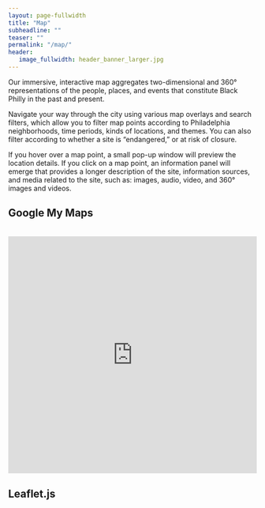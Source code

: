 ```yaml
---
layout: page-fullwidth
title: "Map"
subheadline: ""
teaser: ""
permalink: "/map/"
header:
   image_fullwidth: header_banner_larger.jpg
---
```

<p>Our immersive, interactive map aggregates two-dimensional and 360° representations of the people, places, and events that constitute Black Philly in the past and present.</p>

<p>Navigate your way through the city using various map overlays and search filters, which allow you to filter map points according to Philadelphia neighborhoods, time periods, kinds of locations, and themes. You can also filter according to whether a site is “endangered,” or at risk of closure.</p>

<p>If you hover over a map point, a small pop-up window will preview the location details. If you click on a map point, an information panel will emerge that provides a longer description of the site, information sources, and media related to the site, such as: images, audio, video, and 360° images and videos.</p>

<h2>Google My Maps</h2>

<br>

<iframe src="https://www.google.com/maps/d/u/0/embed?mid=1HogSzzYyS0fDeRtxboVDvxJ8cHUTM2fI&ehbc=2E312F" width="100%" height="480" frameborder="0" style="border:0;" allowfullscreen="" aria-hidden="false" tabindex="0"></iframe>

<h2>Leaflet.js</h2>

<br>

<div id="map" style="width: 100%; height: 400px; z-index: 1;"></div>
<script>
    var map = L.map('map').setView([40.02277338780419, -75.15872603120033], 13);

    L.tileLayer('https://{s}.tile.openstreetmap.org/{z}/{x}/{y}.png', {
    maxZoom: 19,
    attribution: '© OpenStreetMap'
    }).addTo(map);
</script>
